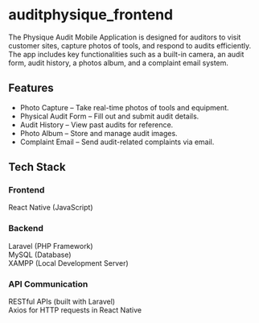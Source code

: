 # auditphysique_frontend

The Physique Audit Mobile Application is designed for auditors to visit customer sites, capture photos of tools, and respond to audits efficiently. The app includes key functionalities such as a built-in camera, an audit form, audit history, a photos album, and a complaint email system.

## Features

- Photo Capture – Take real-time photos of tools and equipment.
- Physical Audit Form – Fill out and submit audit details.
- Audit History – View past audits for reference.
- Photo Album – Store and manage audit images.
- Complaint Email – Send audit-related complaints via email.

## Tech Stack

### Frontend

React Native (JavaScript)

### Backend

Laravel (PHP Framework)  
MySQL (Database)  
XAMPP (Local Development Server)

### API Communication

RESTful APIs (built with Laravel)  
Axios for HTTP requests in React Native
